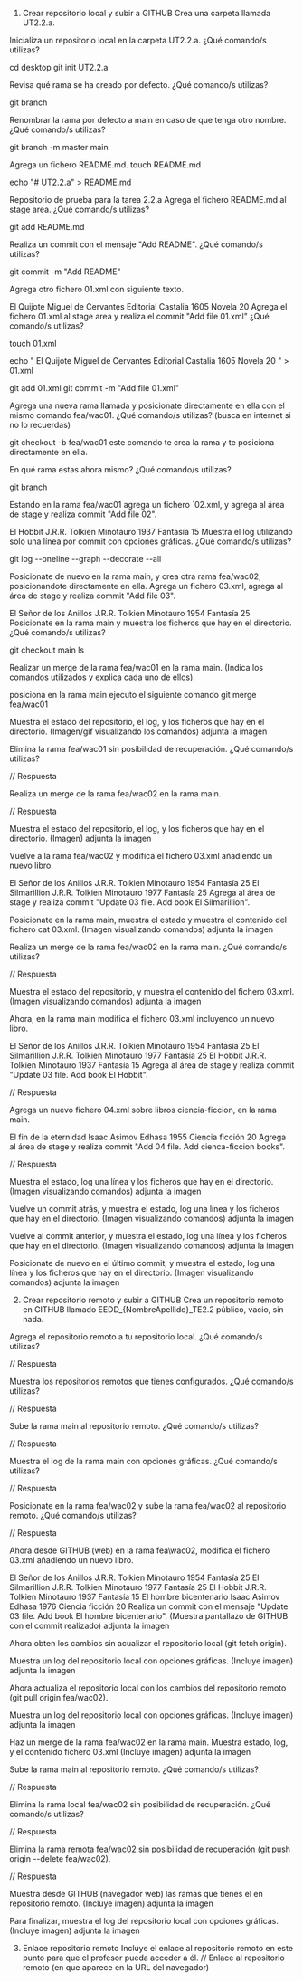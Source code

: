 1. Crear repositorio local y subir a GITHUB
Crea una carpeta llamada UT2.2.a.

Inicializa un repositorio local en la carpeta UT2.2.a. ¿Qué comando/s utilizas?

 cd desktop
 git init UT2.2.a

Revisa qué rama se ha creado por defecto. ¿Qué comando/s utilizas?

git branch

Renombrar la rama por defecto a main en caso de que tenga otro nombre. ¿Qué comando/s utilizas?

git branch -m master main
 
Agrega un fichero README.md.
touch README.md

echo "# UT2.2.a" > README.md

Repositorio de prueba para la tarea 2.2.a
Agrega el fichero README.md al stage area. ¿Qué comando/s utilizas?

 git add README.md
 
Realiza un commit con el mensaje "Add README". ¿Qué comando/s utilizas?

git commit -m "Add README"
 
Agrega otro fichero 01.xml con siguiente texto.

<?xml version="1.0" encoding="UTF-8"?>
<libreria>
    <libro>
        <titulo>El Quijote</titulo>
        <autor>Miguel de Cervantes</autor>
        <editorial>Editorial Castalia</editorial>
        <fecha>1605</fecha>
        <genero>Novela</genero>
        <precio>20</precio>
    </libro>
</libreria>
Agrega el fichero 01.xml al stage area y realiza el commit "Add file 01.xml" ¿Qué comando/s utilizas?

touch 01.xml

echo "<?xml version="1.0" encoding="UTF-8"?>
<libreria>
    <libro>
        <titulo>El Quijote</titulo>
        <autor>Miguel de Cervantes</autor>
        <editorial>Editorial Castalia</editorial>
        <fecha>1605</fecha>
        <genero>Novela</genero>
        <precio>20</precio>
    </libro>
</libreria>" > 01.xml

git add 01.xml
git commit -m "Add file 01.xml"

Agrega una nueva rama llamada y posicionate directamente en ella con el mismo comando fea/wac01. ¿Qué comando/s utilizas? (busca en internet si no lo recuerdas)

git checkout -b fea/wac01
este comando te crea la rama y te posiciona directamente en ella.

En qué rama estas ahora mismo? ¿Qué comando/s utilizas?

git branch

Estando en la rama fea/wac01 agrega un fichero `02.xml, y agrega al área de stage y realiza commit "Add file 02".

<?xml version="1.0" encoding="UTF-8"?>
<libreria>
    <libro>
        <titulo>El Hobbit</titulo>
        <autor>J.R.R. Tolkien</autor>
        <editorial>Minotauro</editorial>
        <fecha>1937</fecha>
        <genero>Fantasía</genero>
        <precio>15</precio>
    </libro>
</libreria>
Muestra el log utilizando solo una línea por commit con opciones gráficas. ¿Qué comando/s utilizas?

git log --oneline --graph --decorate --all

Posicionate de nuevo en la rama main, y crea otra rama fea/wac02, posicionandote directamente en ella. Agrega un fichero 03.xml, agrega al área de stage y realiza commit "Add file 03".

<?xml version="1.0" encoding="UTF-8"?>
<libreria>
    <libro>
        <titulo>El Señor de los Anillos</titulo>
        <autor>J.R.R. Tolkien</autor>
        <editorial>Minotauro</editorial>
        <fecha>1954</fecha>
        <genero>Fantasía</genero>
        <precio>25</precio>
    </libro>
</libreria>
Posicionate en la rama main y muestra los ficheros que hay en el directorio. ¿Qué comando/s utilizas?

git checkout main 
ls

Realizar un merge de la rama fea/wac01 en la rama main. (Indica los comandos utilizados y explica cada uno de ellos).

posiciona en la rama main ejecuto el siguiente comando
git merge fea/wac01

Muestra el estado del repositorio, el log, y los ficheros que hay en el directorio. (Imagen/gif visualizando los comandos) adjunta la imagen

Elimina la rama fea/wac01 sin posibilidad de recuperación. ¿Qué comando/s utilizas?

// Respuesta

Realiza un merge de la rama fea/wac02 en la rama main.

// Respuesta

Muestra el estado del repositorio, el log, y los ficheros que hay en el directorio. (Imagen) adjunta la imagen

Vuelve a la rama fea/wac02 y modifica el fichero 03.xml añadiendo un nuevo libro.

<?xml version="1.0" encoding="UTF-8"?>
<libreria>
    <libro>
        <titulo>El Señor de los Anillos</titulo>
        <autor>J.R.R. Tolkien</autor>
        <editorial>Minotauro</editorial>
        <fecha>1954</fecha>
        <genero>Fantasía</genero>
        <precio>25</precio>
    </libro>
    <libro>
        <titulo>El Silmarillion</titulo>
        <autor>J.R.R. Tolkien</autor>
        <editorial>Minotauro</editorial>
        <fecha>1977</fecha>
        <genero>Fantasía</genero>
        <precio>25</precio>
    </libro>
</libreria>
Agrega al área de stage y realiza commit "Update 03 file. Add book El Silmarillion".

Posicionate en la rama main, muestra el estado y muestra el contenido del fichero cat 03.xml. (Imagen visualizando comandos) adjunta la imagen

Realiza un merge de la rama fea/wac02 en la rama main. ¿Qué comando/s utilizas?

// Respuesta

Muestra el estado del repositorio, y muestra el contenido del fichero 03.xml. (Imagen visualizando comandos) adjunta la imagen

Ahora, en la rama main modifica el fichero 03.xml incluyendo un nuevo libro.

<?xml version="1.0" encoding="UTF-8"?>
<libreria>
    <libro>
        <titulo>El Señor de los Anillos</titulo>
        <autor>J.R.R. Tolkien</autor>
        <editorial>Minotauro</editorial>
        <fecha>1954</fecha>
        <genero>Fantasía</genero>
        <precio>25</precio>
    </libro>
    <libro>
        <titulo>El Silmarillion</titulo>
        <autor>J.R.R. Tolkien</autor>
        <editorial>Minotauro</editorial>
        <fecha>1977</fecha>
        <genero>Fantasía</genero>
        <precio>25</precio>
    </libro>
    <libro>
        <titulo>El Hobbit</titulo>
        <autor>J.R.R. Tolkien</autor>
        <editorial>Minotauro</editorial>
        <fecha>1937</fecha>
        <genero>Fantasía</genero>
        <precio>15</precio>
    </libro>
</libreria>
Agrega al área de stage y realiza commit "Update 03 file. Add book El Hobbit".

// Respuesta

Agrega un nuevo fichero 04.xml sobre libros ciencia-ficcion, en la rama main.

<?xml version="1.0" encoding="UTF-8"?>
<libreria>
    <libro>
        <titulo>El fin de la eternidad</titulo>
        <autor>Isaac Asimov</autor>
        <editorial>Edhasa</editorial>
        <fecha>1955</fecha>
        <genero>Ciencia ficción</genero>
        <precio>20</precio>
    </libro>
</liberia>
Agrega al área de stage y realiza commit "Add 04 file. Add cienca-ficcion books".

// Respuesta

Muestra el estado, log una línea y los ficheros que hay en el directorio. (Imagen visualizando comandos) adjunta la imagen

Vuelve un commit atrás, y muestra el estado, log una línea y los ficheros que hay en el directorio. (Imagen visualizando comandos) adjunta la imagen

Vuelve al commit anterior, y muestra el estado, log una línea y los ficheros que hay en el directorio. (Imagen visualizando comandos) adjunta la imagen

Posicionate de nuevo en el último commit, y muestra el estado, log una línea y los ficheros que hay en el directorio. (Imagen visualizando comandos) adjunta la imagen

2. Crear repositorio remoto y subir a GITHUB
Crea un repositorio remoto en GITHUB llamado EEDD_{NombreApellido}_TE2.2 público, vacio, sin nada.

Agrega el repositorio remoto a tu repositorio local. ¿Qué comando/s utilizas?

 // Respuesta
 
Muestra los repositorios remotos que tienes configurados. ¿Qué comando/s utilizas?

 // Respuesta
 
Sube la rama main al repositorio remoto. ¿Qué comando/s utilizas?

 // Respuesta
 
Muestra el log de la rama main con opciones gráficas. ¿Qué comando/s utilizas?

 // Respuesta
 
Posicionate en la rama fea/wac02 y sube la rama fea/wac02 al repositorio remoto. ¿Qué comando/s utilizas?

 // Respuesta
 
Ahora desde GITHUB (web) en la rama fea\wac02, modifica el fichero 03.xml añadiendo un nuevo libro.

<?xml version="1.0" encoding="UTF-8"?>
<libreria>
    <libro>
        <titulo>El Señor de los Anillos</titulo>
        <autor>J.R.R. Tolkien</autor>
        <editorial>Minotauro</editorial>
        <fecha>1954</fecha>
        <genero>Fantasía</genero>
        <precio>25</precio>
    </libro>
    <libro>
        <titulo>El Silmarillion</titulo>
        <autor>J.R.R. Tolkien</autor>
        <editorial>Minotauro</editorial>
        <fecha>1977</fecha>
        <genero>Fantasía</genero>
        <precio>25</precio>
    </libro>
    <libro>
        <titulo>El Hobbit</titulo>
        <autor>J.R.R. Tolkien</autor>
        <editorial>Minotauro</editorial>
        <fecha>1937</fecha>
        <genero>Fantasía</genero>
        <precio>15</precio>
    </libro>
    <libro>
        <titulo>El hombre bicentenario</titulo>
        <autor>Isaac Asimov</autor>
        <editorial>Edhasa</editorial>
        <fecha>1976</fecha>
        <genero>Ciencia ficción</genero>
        <precio>20</precio>
</libreria>
Realiza un commit con el mensaje "Update 03 file. Add book El hombre bicentenario". (Muestra pantallazo de GITHUB con el commit realizado) adjunta la imagen

Ahora obten los cambios sin acualizar el repositorio local (git fetch origin).

Muestra un log del repositorio local con opciones gráficas. (Incluye imagen) adjunta la imagen

Ahora actualiza el repositorio local con los cambios del repositorio remoto (git pull origin fea/wac02).

Muestra un log del repositorio local con opciones gráficas. (Incluye imagen) adjunta la imagen

Haz un merge de la rama fea/wac02 en la rama main. Muestra estado, log, y el contenido fichero 03.xml (Incluye imagen) adjunta la imagen

Sube la rama main al repositorio remoto. ¿Qué comando/s utilizas?

// Respuesta

Elimina la rama local fea/wac02 sin posibilidad de recuperación. ¿Qué comando/s utilizas?

// Respuesta

Elimina la rama remota fea/wac02 sin posibilidad de recuperación (git push origin --delete fea/wac02).

// Respuesta

Muestra desde GITHUB (navegador web) las ramas que tienes el en repositorio remoto. (Incluye imagen) adjunta la imagen

Para finalizar, muestra el log del repositorio local con opciones gráficas. (Incluye imagen) adjunta la imagen

3. Enlace repositorio remoto
Incluye el enlace al repositorio remoto en este punto para que el profesor pueda acceder a él.
 // Enlace al repositorio remoto (en que aparece en la URL del navegador)
 
